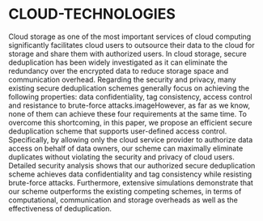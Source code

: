 ﻿# CLOUD-TECHNOLOGIES
Cloud storage as one of the most important services of cloud computing significantly facilitates cloud users to outsource their data to the cloud for storage and share them with authorized users. In cloud storage, secure deduplication has been widely investigated as it can eliminate the redundancy over the encrypted data to reduce storage space and communication overhead. Regarding the security and privacy, many existing secure deduplication schemes generally focus on achieving the following properties: data confidentiality, tag consistency, access control and resistance to brute-force attacks.imageHowever, as far as we know, none of them can achieve these four requirements at the same time. To overcome this shortcoming, in this paper, we propose an efficient secure deduplication scheme that supports user-defined access control. Specifically, by allowing only the cloud service provider to authorize data access on behalf of data owners, our scheme can maximally eliminate duplicates without violating the security and privacy of cloud users. Detailed security analysis shows that our authorized secure deduplication scheme achieves data confidentiality and tag consistency while resisting brute-force attacks. Furthermore, extensive simulations demonstrate that our scheme outperforms the existing competing schemes, in terms of computational, communication and storage overheads as well as the effectiveness of deduplication.

 
